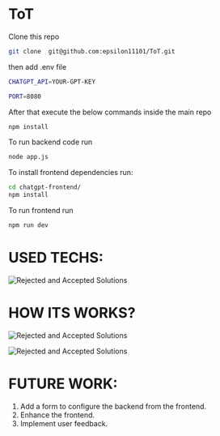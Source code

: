 # ToT



Clone this repo

```bash
git clone  git@github.com:epsilon11101/ToT.git
```

then add .env file 

```bash
CHATGPT_API=YOUR-GPT-KEY

PORT=8080
```

After that execute the below commands inside the main repo
```bash
npm install
```

To run backend code run 
```bash
node app.js 
```

To install frontend dependencies run:
```bash
cd chatgpt-frontend/
npm install
```

To run frontend run
```bash
npm run dev
```

# USED TECHS: 

![Rejected and Accepted Solutions](https://i.ibb.co/YXwmHyN/The-red-means-Rejected-solution-The-blue-means-Accepted-solution-but-reprompt-based-on-accuracy-The.png)


# HOW ITS WORKS?

![Rejected and Accepted Solutions](https://i.ibb.co/wNkNR2q/The-red-means-Rejected-solution-The-blue-means-Accepted-solution-but-reprompt-based-on-accuracy-The.png)

![Rejected and Accepted Solutions](https://i.ibb.co/nkJXR03/The-red-means-Rejected-solution-The-blue-means-Accepted-solution-but-reprompt-based-on-accuracy-The.png)

# FUTURE WORK:

1. Add a form to configure the backend from the frontend.
2. Enhance the frontend.
3. Implement user feedback.
